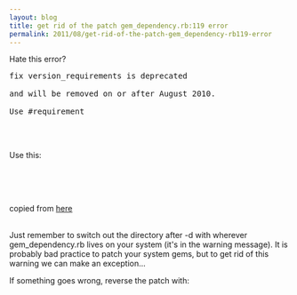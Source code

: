 ```yaml
---
layout: blog
title: get rid of the patch gem_dependency.rb:119 error
permalink: 2011/08/get-rid-of-the-patch-gem_dependency-rb119-error
---
```


Hate this error?

<pre>
fix version_requirements is deprecated <br>
and will be removed on or after August 2010. <br>
Use #requirement
</pre><br><br>

Use this:<br><br>

<script src="https://gist.github.com/1143138.js?file=gistfile1.txt"></script><br><br>

copied from <a href="http://www.mattvsworld.com/blog/2010/03/version_requirements-deprecated-warning-in-rails/">here</a><br><br>

Just remember to switch out the directory after -d with wherever gem_dependency.rb lives on your system (it's in the warning message). It is probably bad practice to patch your system gems, but to get rid of this warning we can make an exception...

If something goes wrong, reverse the patch with: <br><br>


<script src="https://gist.github.com/1143140.js?file=gistfile1.txt"></script>

